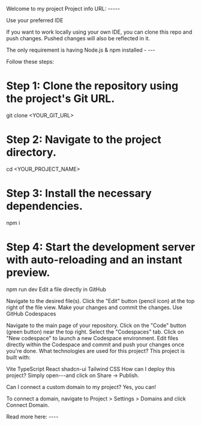 Welcome to my project
Project info
URL: -----

Use your preferred IDE

If you want to work locally using your own IDE, you can clone this repo and push changes. Pushed changes will also be reflected in it.

The only requirement is having Node.js & npm installed - ---

Follow these steps:

# Step 1: Clone the repository using the project's Git URL.
git clone <YOUR_GIT_URL>

# Step 2: Navigate to the project directory.
cd <YOUR_PROJECT_NAME>

# Step 3: Install the necessary dependencies.
npm i

# Step 4: Start the development server with auto-reloading and an instant preview.
npm run dev
Edit a file directly in GitHub

Navigate to the desired file(s).
Click the "Edit" button (pencil icon) at the top right of the file view.
Make your changes and commit the changes.
Use GitHub Codespaces

Navigate to the main page of your repository.
Click on the "Code" button (green button) near the top right.
Select the "Codespaces" tab.
Click on "New codespace" to launch a new Codespace environment.
Edit files directly within the Codespace and commit and push your changes once you're done.
What technologies are used for this project?
This project is built with:

Vite
TypeScript
React
shadcn-ui
Tailwind CSS
How can I deploy this project?
Simply open---and click on Share -> Publish.

Can I connect a custom domain to my project?
Yes, you can!

To connect a domain, navigate to Project > Settings > Domains and click Connect Domain.

Read more here: ----
